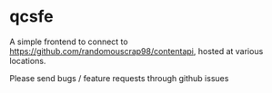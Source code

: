 # qcsfe
A simple frontend to connect to https://github.com/randomouscrap98/contentapi, hosted at various locations.

Please send bugs / feature requests through github issues
